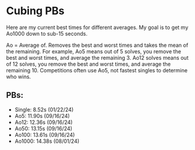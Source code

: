 # Cubing PBs

Here are my current best times for different averages. My goal is to get my Ao1000 down to sub-15 seconds.
 
Ao = Average of. Removes the best and worst times and takes the mean of the remaining.
For example, Ao5 means out of 5 solves, you remove the best and worst times, and average the remaining 3.
Ao12 solves means out of 12 solves, you remove the best and worst times, and average the remaining 10.
Competitions often use Ao5, not fastest singles to determine who wins.
 
## PBs: 
- Single: 8.52s (01/22/24)
- Ao5: 11.90s (09/16/24)
- Ao12: 12.36s (09/16/24)
- Ao50: 13.15s (09/16/24)
- Ao100: 13.61s (09/16/24)
- Ao1000: 14.38s (08/01/24)
